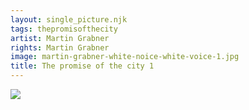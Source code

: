 ```yaml
---
layout: single_picture.njk
tags: thepromisofthecity
artist: Martin Grabner
rights: Martin Grabner
image: martin-grabner-white-noice-white-voice-1.jpg
title: The promise of the city 1
---
```


![](/assets/pics/martin-grabner-white-noice-white-voice-1.jpg)
